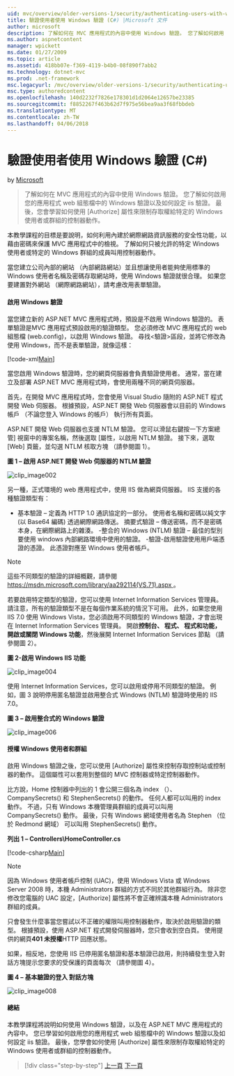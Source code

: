 ```yaml
---
uid: mvc/overview/older-versions-1/security/authenticating-users-with-windows-authentication-cs
title: 驗證使用者使用 Windows 驗證 (C#) |Microsoft 文件
author: microsoft
description: 了解如何在 MVC 應用程式的內容中使用 Windows 驗證。 您了解如何啟用 Windows 驗證，在您的應用程式 web co...
ms.author: aspnetcontent
manager: wpickett
ms.date: 01/27/2009
ms.topic: article
ms.assetid: 418bb07e-f369-4119-b4b0-08f890f7abb2
ms.technology: dotnet-mvc
ms.prod: .net-framework
msc.legacyurl: /mvc/overview/older-versions-1/security/authenticating-users-with-windows-authentication-cs
msc.type: authoredcontent
ms.openlocfilehash: 140d2232f7826e178301d1d2064e12657be23385
ms.sourcegitcommit: f8852267f463b62d7f975e56bea9aa3f68fbbdeb
ms.translationtype: MT
ms.contentlocale: zh-TW
ms.lasthandoff: 04/06/2018
---
```

<a name="authenticating-users-with-windows-authentication-c"></a>驗證使用者使用 Windows 驗證 (C#)
====================
by [Microsoft](https://github.com/microsoft)

> 了解如何在 MVC 應用程式的內容中使用 Windows 驗證。 您了解如何啟用您的應用程式 web 組態檔中的 Windows 驗證以及如何設定 iis 驗證。 最後，您會學習如何使用 [Authorize] 屬性來限制存取權給特定的 Windows 使用者或群組的控制器動作。


本教學課程的目標是要說明，如何利用內建於網際網路資訊服務的安全性功能，以藉由密碼來保護 MVC 應用程式中的檢視。 了解如何只被允許的特定 Windows 使用者或特定的 Windows 群組的成員叫用控制器動作。

當您建立公司內部的網站 （內部網路網站）並且想讓使用者能夠使用標準的 Windows 使用者名稱及密碼存取網站時，使用 Windows 驗證就很合理。 如果您要建置對外網站 （網際網路網站），請考慮改用表單驗證。

#### <a name="enabling-windows-authentication"></a>啟用 Windows 驗證

當您建立新的 ASP.NET MVC 應用程式時，預設是不啟用 Windows 驗證的。 表單驗證是MVC 應用程式預設啟用的驗證類型。 您必須修改 MVC 應用程式的 web 組態檔 (web.config)，以啟用 Windows 驗證。 尋找&lt;驗證&gt;區段，並將它修改為使用 Windows，而不是表單驗證，就像這樣：

[!code-xml[Main](authenticating-users-with-windows-authentication-cs/samples/sample1.xml)]

當您啟用 Windows 驗證時，您的網頁伺服器會負責驗證使用者。 通常，當在建立及部署 ASP.NET MVC 應用程式時，會使用兩種不同的網頁伺服器。

首先，在開發 MVC 應用程式時，您會使用 Visual Studio 隨附的 ASP.NET 程式開發 Web 伺服器。 根據預設，ASP.NET 開發 Web 伺服器會以目前的 Windows 帳戶 （不論您登入 Windows 的帳戶） 執行所有頁面。

ASP.NET 開發 Web 伺服器也支援 NTLM 驗證。 您可以滑鼠右鍵按一下方案總管] 視窗中的專案名稱，然後選取 [屬性，以啟用 NTLM 驗證。 接下來，選取 [Web] 頁籤，並勾選 NTLM 核取方塊 （請參閱圖 1）。 

**圖 1 – 啟用 ASP.NET 開發 Web 伺服器的 NTLM 驗證**

![clip_image002](authenticating-users-with-windows-authentication-cs/_static/image1.jpg)

另一種，正式環境的 web 應用程式中，使用 IIS 做為網頁伺服器。 IIS 支援的各種驗證類型有：

- 基本驗證 – 定義為 HTTP 1.0 通訊協定的一部分。 使用者名稱和密碼以純文字 (以 Base64 編碼) 透過網際網路傳送。 摘要式驗證 – 傳送密碼，而不是密碼本身，在網際網路上的雜湊。 -整合的 Windows (NTLM) 驗證 – 最佳的型別要使用 windows 內部網路環境中使用的驗證。 -驗證-啟用驗證使用用戶端憑證的憑證。 此憑證對應至 Windows 使用者帳戶。

> [!NOTE] 
> 
> 這些不同類型的驗證的詳細概觀，請參閱[ https://msdn.microsoft.com/library/aa292114(VS.71).aspx ](https://msdn.microsoft.com/library/aa292114(VS.71).aspx)。


若要啟用特定類型的驗證，您可以使用 Internet Information Services 管理員。 請注意，所有的驗證類型不是在每個作業系統的情況下可用。 此外，如果您使用 IIS 7.0 使用 Windows Vista，您必須啟用不同類型的 Windows 驗證，才會出現在 Internet Information Services 管理員。 開啟**控制台、 程式、 程式和功能，開啟或關閉 Windows 功能**，然後展開 Internet Information Services 節點 （請參閱圖 2）。

**圖 2-啟用 Windows IIS 功能**

![clip_image004](authenticating-users-with-windows-authentication-cs/_static/image2.jpg)

使用 Internet Information Services，您可以啟用或停用不同類型的驗證。 例如，圖 3 說明停用匿名驗證並啟用整合式 Windows (NTLM) 驗證時使用的 IIS 7.0。

**圖 3 – 啟用整合式的 Windows 驗證**

![clip_image006](authenticating-users-with-windows-authentication-cs/_static/image3.jpg)

#### <a name="authorizing-windows-users-and-groups"></a>授權 Windows 使用者和群組

啟用 Windows 驗證之後，您可以使用 [Authorize] 屬性來控制存取控制站或控制器的動作。 這個屬性可以套用到整個的 MVC 控制器或特定控制器動作。

比方說，Home 控制器中列出的 1 會公開三個名為 index （）、 CompanySecrets() 和 StephenSecrets() 的動作。 任何人都可以叫用的 index 動作。 不過，只有 Windows 本機管理員群組的成員可以叫用 CompanySecrets() 動作。 最後，只有 Windows 網域使用者名為 Stephen （位於 Redmond 網域） 可以叫用 StephenSecrets() 動作。

**列出 1 – Controllers\HomeController.cs**

[!code-csharp[Main](authenticating-users-with-windows-authentication-cs/samples/sample2.cs)]

> [!NOTE] 
> 
> 因為 Windows 使用者帳戶控制 (UAC)，使用 Windows Vista 或 Windows Server 2008 時，本機 Administrators 群組的方式不同於其他群組行為。 除非您修改您電腦的 UAC 設定，[Authorize] 屬性將不會正確辨識本機 Administrators 群組的成員。


只會發生什麼事當您嘗試以不正確的權限叫用控制器動作，取決於啟用驗證的類型。 根據預設，使用 ASP.NET 程式開發伺服器時，您只會收到空白頁。 使用提供的網頁**401 未授權**HTTP 回應狀態。

如果，相反地，您使用 IIS 已停用匿名驗證和基本驗證已啟用，則持續發生登入對話方塊提示您要求的受保護的頁面每次 （請參閱圖 4）。

**圖 4 – 基本驗證的登入 對話方塊**

![clip_image008](authenticating-users-with-windows-authentication-cs/_static/image4.jpg)

#### <a name="summary"></a>總結

本教學課程將說明如何使用 Windows 驗證，以及在 ASP.NET MVC 應用程式的內容中。 您已學習如何啟用您的應用程式 web 組態檔中的 Windows 驗證以及如何設定 iis 驗證。 最後，您學會如何使用 [Authorize] 屬性來限制存取權給特定的 Windows 使用者或群組的控制器動作。

> [!div class="step-by-step"]
> [上一頁](authenticating-users-with-forms-authentication-cs.md)
> [下一頁](preventing-javascript-injection-attacks-cs.md)
